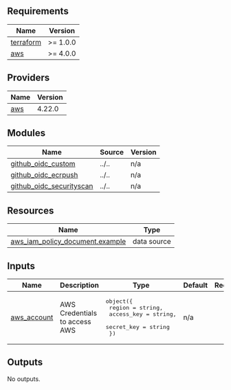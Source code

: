 <!-- BEGIN_TF_DOCS -->
## Requirements

| Name | Version |
|------|---------|
| <a name="requirement_terraform"></a> [terraform](#requirement\_terraform) | >= 1.0.0 |
| <a name="requirement_aws"></a> [aws](#requirement\_aws) | >= 4.0.0 |

## Providers

| Name | Version |
|------|---------|
| <a name="provider_aws"></a> [aws](#provider\_aws) | 4.22.0 |

## Modules

| Name | Source | Version |
|------|--------|---------|
| <a name="module_github_oidc_custom"></a> [github\_oidc\_custom](#module\_github\_oidc\_custom) | ../.. | n/a |
| <a name="module_github_oidc_ecrpush"></a> [github\_oidc\_ecrpush](#module\_github\_oidc\_ecrpush) | ../.. | n/a |
| <a name="module_github_oidc_securityscan"></a> [github\_oidc\_securityscan](#module\_github\_oidc\_securityscan) | ../.. | n/a |

## Resources

| Name | Type |
|------|------|
| [aws_iam_policy_document.example](https://registry.terraform.io/providers/hashicorp/aws/latest/docs/data-sources/iam_policy_document) | data source |

## Inputs

| Name | Description | Type | Default | Required |
|------|-------------|------|---------|:--------:|
| <a name="input_aws_account"></a> [aws\_account](#input\_aws\_account) | AWS Credentials to access AWS | <pre>object({<br>    region     = string,<br>    access_key = string,<br>    secret_key = string<br>  })</pre> | n/a | yes |

## Outputs

No outputs.
<!-- END_TF_DOCS -->